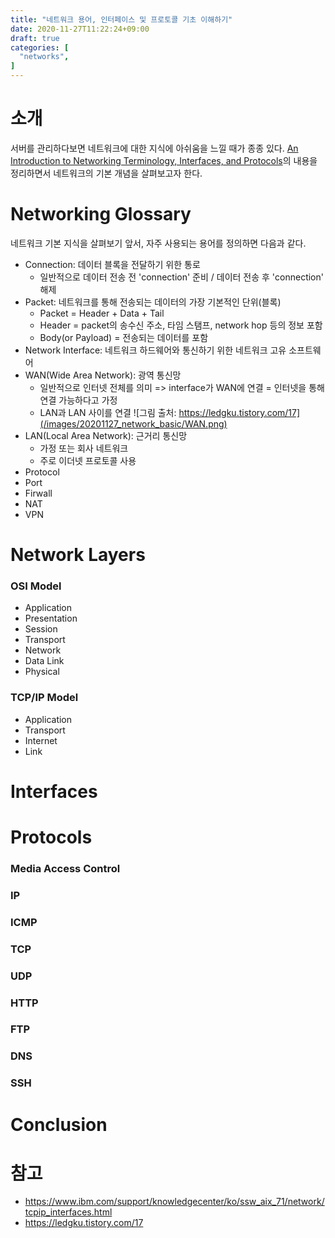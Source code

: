 ```yaml
---
title: "네트워크 용어, 인터페이스 및 프로토콜 기초 이해하기"
date: 2020-11-27T11:22:24+09:00
draft: true
categories: [  
  "networks",
]
---
```


# 소개
서버를 관리하다보면 네트워크에 대한 지식에 아쉬움을 느낄 때가 종종 있다. [An Introduction to Networking Terminology, Interfaces, and Protocols](https://www.digitalocean.com/community/tutorials/an-introduction-to-networking-terminology-interfaces-and-protocols)의 내용을 정리하면서 네트워크의 기본 개념을 살펴보고자 한다.

# Networking Glossary
네트워크 기본 지식을 살펴보기 앞서, 자주 사용되는 용어를 정의하면 다음과 같다.

* Connection: 데이터 블록을 전달하기 위한 통로
    * 일반적으로 데이터 전송 전 'connection' 준비 / 데이터 전송 후 'connection' 해제
* Packet: 네트워크를 통해 전송되는 데이터의 가장 기본적인 단위(블록)
    * Packet = Header + Data + Tail
    * Header = packet의 송수신 주소, 타임 스탬프, network hop 등의 정보 포함
    * Body(or Payload) = 전송되는 데이터를 포함
* Network Interface: 네트워크 하드웨어와 통신하기 위한 네트워크 고유 소프트웨어
* WAN(Wide Area Network): 광역 통신망
    * 일반적으로 인터넷 전체를 의미 => interface가 WAN에 연결 = 인터넷을 통해 연결 가능하다고 가정
    * LAN과 LAN 사이를 연결
        ![그림 출처: https://ledgku.tistory.com/17](/images/20201127_network_basic/WAN.png)
* LAN(Local Area Network): 근거리 통신망
    * 가정 또는 회사 네트워크 
    * 주로 이더넷 프로토콜 사용
* Protocol
* Port
* Firwall
* NAT
* VPN

# Network Layers

### OSI Model

* Application
* Presentation
* Session
* Transport
* Network
* Data Link
* Physical

### TCP/IP Model

* Application
* Transport
* Internet
* Link

# Interfaces

# Protocols

### Media Access Control

### IP

### ICMP

### TCP

### UDP

### HTTP

### FTP

### DNS

### SSH

# Conclusion



# 참고
* https://www.ibm.com/support/knowledgecenter/ko/ssw_aix_71/network/tcpip_interfaces.html
* https://ledgku.tistory.com/17